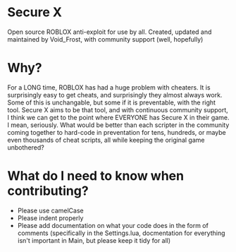 # Secure  X

Open source ROBLOX anti-exploit for use by all.
Created, updated and maintained by Void_Frost, with community support (well, hopefully)

# Why?

For a LONG time, ROBLOX has had a huge problem with cheaters. It is surprisingly easy to get cheats, and surprisingly they almost always work.
Some of this is unchangable, but some if it is preventable, with the right tool.
Secure X aims to be that tool, and with continuous community support, I think we can get to the point where EVERYONE has Secure X in their game.
I mean, seriously. What would be better than each scripter in the community coming together to hard-code in preventation for tens, hundreds, or maybe even thousands of cheat scripts, all while keeping the original game unbothered?

# What do I need to know when contributing?

- Please use camelCase
- Please indent properly
- Please add documentation on what your code does in the form of comments (specifically in the Settings.lua, docmentation for everything isn't important in Main, but please keep it tidy for all)